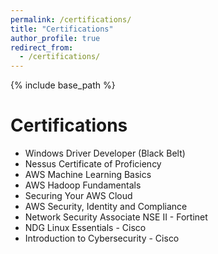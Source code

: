 ```yaml
---
permalink: /certifications/
title: "Certifications"
author_profile: true
redirect_from: 
  - /certifications/
---
```


{% include base_path %}

Certifications
======
* Windows Driver Developer (Black Belt) 
* Nessus Certificate of Proficiency
* AWS Machine Learning Basics
* AWS Hadoop Fundamentals
* Securing Your AWS Cloud 
* AWS Security, Identity and Compliance
* Network Security Associate NSE II - Fortinet 
* NDG Linux Essentials - Cisco
* Introduction to Cybersecurity - Cisco